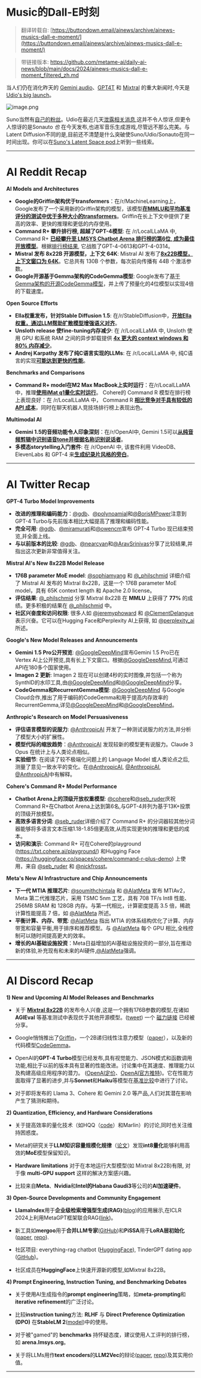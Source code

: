 Music的Dall-E时刻
================================

> 翻译转载自: [https://buttondown.email/ainews/archive/ainews-musics-dall-e-moment/](https://buttondown.email/ainews/archive/ainews-musics-dall-e-moment/) 

> 带链接版本: https://github.com/metame-ai/daily-ai-news/blob/main/docs/2024/ainews-musics-dall-e-moment_filtered_zh.md

当人们仍在消化昨天的 [Gemini audio](https://www.reddit.com/r/OpenAI/comments/1c0a0dv/geimini_15s_audio_capability_is_actually_scarily/?utm_source=ainews&utm_medium=email&utm_campaign=ainews-musics-dall-e-moment)、[GPT4T](https://twitter.com/miramurati/status/1777834552238723108?utm_source=ainews&utm_medium=email&utm_campaign=ainews-musics-dall-e-moment) 和 [Mixtral](https://twitter.com/_philschmid/status/1778051363554934874?utm_source=ainews&utm_medium=email&utm_campaign=ainews-musics-dall-e-moment) 的重大新闻时,今天是 [Udio's big launch](https://twitter.com/udiomusic/status/1778045325468426431?utm_source=ainews&utm_medium=email&utm_campaign=ainews-musics-dall-e-moment)。

![image.png](https://assets.buttondown.email/images/a8f8a3c9-d95a-4250-9f10-1f8ef80eaf7d.png?w=960&fit=max)

Suno当然有[自己的粉丝](https://twitter.com/tobi/status/1775684945257611286?utm_source=ainews&utm_medium=email&utm_campaign=ainews-musics-dall-e-moment)。Udio在最近几天[泄露相关消息](https://x.com/legit_rumors/status/1777059367788982389?utm_source=ainews&utm_medium=email&utm_campaign=ainews-musics-dall-e-moment),这并不令人惊讶,但更令人惊讶的是Sonauto _也_ 在今天发布,也进军音乐生成游戏,尽管远不那么完美。与Latent Diffusion不同的是,目前还不清楚是什么突破使Suno/Udio/Sonauto在同一时间出现。你可以在[Suno's Latent Space pod](https://www.latent.space/p/suno?utm_source=ainews&utm_medium=email&utm_campaign=ainews-musics-dall-e-moment)上听到一些线索。

* * *


AI Reddit Recap
===============


**AI Models and Architectures**

*   **Google的Griffin架构优于transformers**：在/r/MachineLearning上，Google发布了一个采用新的Griffin架构的模型，该模型[**在MMLU和平均基准评分的测试中优于多种大小的transformers**](https://i.redd.it/triygw613htc1.jpeg?utm_source=ainews&utm_medium=email&utm_campaign=ainews-musics-dall-e-moment)。Griffin在长上下文中提供了更高的效率、更快的推理和更低的内存使用。
*   **Command R+ 攀升排行榜, 超越了GPT-4模型**: 在 /r/LocalLLaMA 中, Command R+ [**已经攀升至 LMSYS Chatbot Arena 排行榜的第6位, 成为最佳开放模型**](https://www.reddit.com/r/LocalLLaMA/comments/1bzo2sh/latest_lmsys_chatbot_arena_result_command_r_has/?utm_source=ainews&utm_medium=email&utm_campaign=ainews-musics-dall-e-moment)。根据[排行榜结果](https://chat.lmsys.org/?leaderboard&utm_source=ainews&utm_medium=email&utm_campaign=ainews-musics-dall-e-moment), 它战胜了GPT-4-0613和GPT-4-0314。
*   **Mistral 发布 8x22B 开源模型，上下文 64K**: Mistral AI 发布了[**8x22B模型，上下文窗口为 64K**](https://x.com/mistralai/status/1777869263778291896?s=46&utm_source=ainews&utm_medium=email&utm_campaign=ainews-musics-dall-e-moment)。它总共有 130B 个参数，每次前向传播有 44B 个激活参数。
*   **Google开源基于Gemma架构的CodeGemma模型**: Google发布了[基于Gemma架构的开源CodeGemma模型](https://huggingface.co/blog/codegemma?utm_source=ainews&utm_medium=email&utm_campaign=ainews-musics-dall-e-moment)，并上传了预量化的4位模型以实现4倍的下载速度。

**Open Source Efforts**

*   **Ella权重发布，针对Stable Diffusion 1.5**: 在/r/StableDiffusion中，[**开放Ella权重，通过LLM帮助扩散模型增强语义对齐**](https://github.com/TencentQQGYLab/ELLA?utm_source=ainews&utm_medium=email&utm_campaign=ainews-musics-dall-e-moment)。
*   **Unsloth release 使fine-tuning内存减少**: 在 /r/LocalLLaMA 中, Unsloth 使用 GPU 和系统 RAM 之间的异步卸载提供 [**4x 更大的 context windows 和 80% 内存减少**](https://www.reddit.com/r/LocalLLaMA/comments/1bzywjg/80_memory_reduction_4x_larger_context_finetuning/?utm_source=ainews&utm_medium=email&utm_campaign=ainews-musics-dall-e-moment)。
*   **Andrej Karpathy 发布了纯C语言实现的LLMs**: 在 /r/LocalLLaMA 中, 纯C语言的实现[**可能达到更快的性能**](https://www.reddit.com/r/LocalLLaMA/comments/1bztawh/andrejs_llms_in_pure_c_potentially_making_things/?utm_source=ainews&utm_medium=email&utm_campaign=ainews-musics-dall-e-moment)。

**Benchmarks and Comparisons**

*   **Command R+ model在M2 Max MacBook上实时运行**：在/r/LocalLLaMA中，推理[**使用iMat q1量化实时运行**](https://v.redd.it/b5sn5at5mftc1?utm_source=ainews&utm_medium=email&utm_campaign=ainews-musics-dall-e-moment)。
Cohere的 Command R 模型在排行榜上表现良好：在 /r/LocalLLaMA 中， Command R [**相比竞争对手具有较低的 API 成本**](https://huggingface.co/spaces/lmsys/chatbot-arena-leaderboard?utm_source=ainews&utm_medium=email&utm_campaign=ainews-musics-dall-e-moment)，同时在聊天机器人竞技场排行榜上表现出色。

**Multimodal AI**

*   **Gemini 1.5的音频功能令人印象深刻**：在/r/OpenAI中, Gemini 1.5可以[**从纯音频剪辑中识别语音tone并根据名称识别说话者**](https://www.reddit.com/r/OpenAI/comments/1c0a0dv/geimini_15s_audio_capability_is_actually_scarily/?utm_source=ainews&utm_medium=email&utm_campaign=ainews-musics-dall-e-moment)。
*   **多模态storytelling入门套件**: 在 /r/OpenAI 中, 该套件利用 VideoDB、ElevenLabs 和 GPT-4 来[**生成纪录片风格的旁白**](https://www.reddit.com/r/OpenAI/comments/1bzncf2/starter_kit_for_storytelling_using_multimodal/?utm_source=ainews&utm_medium=email&utm_campaign=ainews-musics-dall-e-moment)。

* * *

AI Twitter Recap
================


**GPT-4 Turbo Model Improvements**

*   **改进的推理和编码能力**：[@gdb](https://twitter.com/gdb/status/1778071427809431789?utm_source=ainews&utm_medium=email&utm_campaign=ainews-musics-dall-e-moment)、[@polynoamial](https://twitter.com/polynoamial/status/1777809000345505801?utm_source=ainews&utm_medium=email&utm_campaign=ainews-musics-dall-e-moment)和[@BorisMPower](https://twitter.com/BorisMPower/status/1777867583947227582?utm_source=ainews&utm_medium=email&utm_campaign=ainews-musics-dall-e-moment)注意到GPT-4 Turbo与先前版本相比大幅提高了推理和编码性能。
*   **完全可用**: [@gdb](https://twitter.com/gdb/status/1777776125139194252?utm_source=ainews&utm_medium=email&utm_campaign=ainews-musics-dall-e-moment)、[@miramurati](https://twitter.com/miramurati/status/1777834552238723108?utm_source=ainews&utm_medium=email&utm_campaign=ainews-musics-dall-e-moment)和[@owencm](https://twitter.com/owencm/status/1777770827985150022?utm_source=ainews&utm_medium=email&utm_campaign=ainews-musics-dall-e-moment)宣布 GPT-4 Turbo 现已结束预览,并全面上线。
*   **与以前版本的比较**: [@gdb](https://twitter.com/gdb/status/1778126026532372486?utm_source=ainews&utm_medium=email&utm_campaign=ainews-musics-dall-e-moment)、[@nearcyan](https://twitter.com/nearcyan/status/1777893558072270889?utm_source=ainews&utm_medium=email&utm_campaign=ainews-musics-dall-e-moment)和[@AravSrinivas](https://twitter.com/AravSrinivas/status/1777837161040990356?utm_source=ainews&utm_medium=email&utm_campaign=ainews-musics-dall-e-moment)分享了比较结果,并指出这次更新非常值得关注。

**Mistral AI's New 8x22B Model Release**

*   **176B parameter MoE model**: [@sophiamyang](https://twitter.com/sophiamyang/status/1777945947764297845?utm_source=ainews&utm_medium=email&utm_campaign=ainews-musics-dall-e-moment) 和 [@\_philschmid](https://twitter.com/_philschmid/status/1778051363554934874?utm_source=ainews&utm_medium=email&utm_campaign=ainews-musics-dall-e-moment) 详细介绍了 Mistral AI 发布的 Mixtral 8x22B，这是一个 176B parameter MoE model，具有 65K context length 和 Apache 2.0 license。
*   **评估结果**: [@_philschmid](https://twitter.com/_philschmid/status/1778083833507659997?utm_source=ainews&utm_medium=email&utm_campaign=ainews-musics-dall-e-moment) 分享 Mixtral 8x22B 在 **MMLU** 上获得了 **77%** 的成绩。更多积极的结果在 [@_philschmid](https://twitter.com/_philschmid/status/1778089353849290843?utm_source=ainews&utm_medium=email&utm_campaign=ainews-musics-dall-e-moment) 中。
*   **社区兴奋度和访问权限**: 很多人如 [@jeremyphoward](https://twitter.com/jeremyphoward/status/1777904372091118026?utm_source=ainews&utm_medium=email&utm_campaign=ainews-musics-dall-e-moment) 和 [@ClementDelangue](https://twitter.com/ClementDelangue/status/1777903886075875762?utm_source=ainews&utm_medium=email&utm_campaign=ainews-musics-dall-e-moment) 表示兴奋。它可以在Hugging Face和Perplexity AI上获得, 如 [@perplexity_ai](https://twitter.com/perplexity_ai/status/1778117267005346286?utm_source=ainews&utm_medium=email&utm_campaign=ainews-musics-dall-e-moment) 所述。

**Google's New Model Releases and Announcements**

*   **Gemini 1.5 Pro公开预览**: [@GoogleDeepMind](https://twitter.com/GoogleDeepMind/status/1777738279137222894?utm_source=ainews&utm_medium=email&utm_campaign=ainews-musics-dall-e-moment)宣布Gemini 1.5 Pro已在Vertex AI上公开预览,具有长上下文窗口。根据[@GoogleDeepMind](https://twitter.com/GoogleDeepMind/status/1778063609479803321?utm_source=ainews&utm_medium=email&utm_campaign=ainews-musics-dall-e-moment),可通过API在180多个国家使用。
*   **Imagen 2 更新**: Imagen 2 现在可以创建4秒的实时图像,并包括一个称为SynthID的水印工具,由[@GoogleDeepMind](https://twitter.com/GoogleDeepMind/status/1777747320945234422?utm_source=ainews&utm_medium=email&utm_campaign=ainews-musics-dall-e-moment)和[@GoogleDeepMind](https://twitter.com/GoogleDeepMind/status/1777747324489306302?utm_source=ainews&utm_medium=email&utm_campaign=ainews-musics-dall-e-moment)分享。
*   **CodeGemma和RecurrentGemma模型**: [@GoogleDeepMind](https://twitter.com/GoogleDeepMind/status/1778078071188304106?utm_source=ainews&utm_medium=email&utm_campaign=ainews-musics-dall-e-moment) 与Google Cloud合作,推出了用于编码的CodeGemma和用于提高内存效率的RecurrentGemma,详见[@GoogleDeepMind](https://twitter.com/GoogleDeepMind/status/1778078073377706083?utm_source=ainews&utm_medium=email&utm_campaign=ainews-musics-dall-e-moment)和[@GoogleDeepMind](https://twitter.com/GoogleDeepMind/status/1778078075713982544?utm_source=ainews&utm_medium=email&utm_campaign=ainews-musics-dall-e-moment)。

**Anthropic's Research on Model Persuasiveness**

*   **评估语言模型的说服力**: [@AnthropicAI](https://twitter.com/AnthropicAI/status/1777728366101119101?utm_source=ainews&utm_medium=email&utm_campaign=ainews-musics-dall-e-moment) 开发了一种测试说服力的方法,并分析了模型大小的扩展性。
*   **模型代际的缩放趋势**：[@AnthropicAI](https://twitter.com/AnthropicAI/status/1777728370148577657?utm_source=ainews&utm_medium=email&utm_campaign=ainews-musics-dall-e-moment) 发现较新的模型更有说服力。Claude 3 Opus 在统计上与人类论点相似。
*   **实验细节**: 在阅读了较不极端化问题上的 Language Model 或人类论点之后, 测量了意见一致水平的变化。在[@AnthropicAI](https://twitter.com/AnthropicAI/status/1777728378675536357?utm_source=ainews&utm_medium=email&utm_campaign=ainews-musics-dall-e-moment), [@AnthropicAI](https://twitter.com/AnthropicAI/status/1777728376960106587?utm_source=ainews&utm_medium=email&utm_campaign=ainews-musics-dall-e-moment), [@AnthropicAI](https://twitter.com/AnthropicAI/status/1777728375198568611?utm_source=ainews&utm_medium=email&utm_campaign=ainews-musics-dall-e-moment)中有解释。

**Cohere's Command R+ Model Performance**

*   **Chatbot Arena上的顶级开放权重模型**: [@cohere](https://twitter.com/cohere/status/1778113095820526038?utm_source=ainews&utm_medium=email&utm_campaign=ainews-musics-dall-e-moment)和[@seb_ruder](https://twitter.com/seb_ruder/status/1777671882205962471?utm_source=ainews&utm_medium=email&utm_campaign=ainews-musics-dall-e-moment)庆祝Command R+在Chatbot Arena上达到第6名,与GPT-4并列为基于13K+投票的顶级开放模型。
*   **高效多语言分词**: [@seb\_ruder](https://twitter.com/seb_ruder/status/1778028863580188740?utm_source=ainews&utm_medium=email&utm_campaign=ainews-musics-dall-e-moment)详细介绍了 Command R+ 的分词器较其他分词器能够将多语言文本压缩1.18-1.85倍更高效,从而实现更快的推理和更低的成本。
*   **访问和演示**: Command R+ 可在Cohere的playground (https://txt.cohere.ai/playground/) 和Hugging Face (https://huggingface.co/spaces/cohere/command-r-plus-demo) 上使用，来自 [@seb_ruder](https://twitter.com/seb_ruder/status/1777671882205962471?utm_source=ainews&utm_medium=email&utm_campaign=ainews-musics-dall-e-moment) 和 [@nickfrosst](https://twitter.com/nickfrosst/status/1777724060257968505?utm_source=ainews&utm_medium=email&utm_campaign=ainews-musics-dall-e-moment)。

**Meta's New AI Infrastructure and Chip Announcements**

*   **下一代 MTIA 推理芯片**: [@soumithchintala](https://twitter.com/soumithchintala/status/1778087952964374854?utm_source=ainews&utm_medium=email&utm_campaign=ainews-musics-dall-e-moment) 和 [@AIatMeta](https://twitter.com/AIatMeta/status/1778083237480321502?utm_source=ainews&utm_medium=email&utm_campaign=ainews-musics-dall-e-moment) 宣布 MTIAv2，Meta 第二代推理芯片，采用 TSMC 5nm 工艺，具有 708 TF/s Int8 性能、256MB SRAM 和 128GB 内存。与第一代相比，计算密度提高 3.5 倍，稀疏计算性能提高 7 倍，如 [@AIatMeta](https://twitter.com/AIatMeta/status/1778083239845904809?utm_source=ainews&utm_medium=email&utm_campaign=ainews-musics-dall-e-moment) 所述。
*   **平衡计算、内存、带宽**: [@AIatMeta](https://twitter.com/AIatMeta/status/1778083239845904809?utm_source=ainews&utm_medium=email&utm_campaign=ainews-musics-dall-e-moment) 指出 MTIA 的体系结构优化了计算、内存带宽和容量平衡,用于排序和推荐模型。与 [@AIatMeta](https://twitter.com/AIatMeta/status/1778083241632604456?utm_source=ainews&utm_medium=email&utm_campaign=ainews-musics-dall-e-moment) 每个 GPU 相比,全栈控制可以随时间提高更大的效率。
*   **增长的AI基础设施投资**：Meta日益增加的AI基础设施投资的一部分,旨在推动新的体验,补充现有和未来的AI硬件,[@AIatMeta](https://twitter.com/AIatMeta/status/1778083243050275143?utm_source=ainews&utm_medium=email&utm_campaign=ainews-musics-dall-e-moment)强调。


* * *

AI Discord Recap
================


**1) New and Upcoming AI Model Releases and Benchmarks**

*  关于 **[Mixtral 8x22B](https://huggingface.co/v2ray/Mixtral-8x22B-v0.1?utm_source=ainews&utm_medium=email&utm_campaign=ainews-musics-dall-e-moment)** 的发布令人兴奋,这是一个拥有176B参数的模型,在诸如 **AGIEval** 等基准测试中表现优于其他开源模型。([tweet](https://x.com/jphme/status/1778030213881909451?utm_source=ainews&utm_medium=email&utm_campaign=ainews-musics-dall-e-moment)) 一个 [磁力链接](https://x.com/MistralAI/status/1777869263778291896?utm_source=ainews&utm_medium=email&utm_campaign=ainews-musics-dall-e-moment) 已经被分享。

*  Google悄悄推出了[Griffin](https://huggingface.co/google/recurrentgemma-2b?utm_source=ainews&utm_medium=email&utm_campaign=ainews-musics-dall-e-moment)，一个2B递归线性注意力模型（[paper](https://arxiv.org/abs/2402.19427?utm_source=ainews&utm_medium=email&utm_campaign=ainews-musics-dall-e-moment)），以及新的代码模型[CodeGemma](https://huggingface.co/spaces/ysharma/CodeGemma?utm_source=ainews&utm_medium=email&utm_campaign=ainews-musics-dall-e-moment)。

* OpenAI的**GPT-4 Turbo**模型已经发布,具有视觉能力、JSON模式和函数调用功能,相比于以前的版本具有显著的性能改进。讨论集中在其速度、推理能力以及构建高级应用程序的潜力。 ([OpenAI定价](https://openai.com/pricing?utm_source=ainews&utm_medium=email&utm_campaign=ainews-musics-dall-e-moment)、[OpenAI官方推特](https://twitter.com/OpenAIDevs/status/1777769463258988634?utm_source=ainews&utm_medium=email&utm_campaign=ainews-musics-dall-e-moment))。它在性能方面取得了显著的进步,并与**Sonnet**和**Haiku**等模型在[基准比较](https://colab.research.google.com/drive/1s7KvljSkXKRfinqG248QZIZvROf0pk4x?usp=sharing&utm_source=ainews&utm_medium=email&utm_campaign=ainews-musics-dall-e-moment)中进行了讨论。

*   对于即将发布的 Llama 3、Cohere 和 Gemini 2.0 等产品,人们对其潜在影响产生了猜测和期待。

**2) Quantization, Efficiency, and Hardware Considerations**

*   关于提高效率的量化技术（如HQQ（[code](https://github.com/mobiusml/hqq?utm_source=ainews&utm_medium=email&utm_campaign=ainews-musics-dall-e-moment)）和Marlin）的讨论,同时也关注维持困惑度。

*   Meta的研究关于**LLM知识容量规模化规律**（[论文](https://arxiv.org/abs/2404.05405?utm_source=ainews&utm_medium=email&utm_campaign=ainews-musics-dall-e-moment)）发现**int8量化**能够利用高效的**MoE**模型保留知识。

*   **Hardware limitations** 对于在本地运行大型模型(如 Mixtral 8x22B)有限, 对于像 **multi-GPU support** 这样的解决方案感兴趣。

*   比较来自**Meta**、**Nvidia**和**Intel的Habana Gaudi3**等公司的**AI加速硬件**。

**3) Open-Source Developments and Community Engagement**

*   **LlamaIndex**用于**企业级检索增强型生成(RAG)**([blog](https://t.co/ZkhvlI4nnx?utm_source=ainews&utm_medium=email&utm_campaign=ainews-musics-dall-e-moment))的应用展示,在ICLR 2024上利用MetaGPT框架联合RAG([link](https://t.co/sAF41j0uL4?utm_source=ainews&utm_medium=email&utm_campaign=ainews-musics-dall-e-moment))。

*   新工具如**mergoo**用于**合并LLM专家**([GitHub](https://github.com/Leeroo-AI/mergoo?utm_source=ainews&utm_medium=email&utm_campaign=ainews-musics-dall-e-moment))和**PiSSA**用于**LoRA层初始化**([paper](https://arxiv.org/abs/2404.02948?utm_source=ainews&utm_medium=email&utm_campaign=ainews-musics-dall-e-moment), [repo](https://github.com/GraphPKU/PiSSA?utm_source=ainews&utm_medium=email&utm_campaign=ainews-musics-dall-e-moment)).

*   社区项目: everything-rag chatbot ([HuggingFace](https://huggingface.co/spaces/as-cle-bert/everything-rag?utm_source=ainews&utm_medium=email&utm_campaign=ainews-musics-dall-e-moment)), TinderGPT dating app ([GitHub](https://github.com/GregorD1A1/TinderGPT?utm_source=ainews&utm_medium=email&utm_campaign=ainews-musics-dall-e-moment))。

*   社区成员在**HuggingFace**上快速开源新的模型,如Mixtral 8x22B。

**4) Prompt Engineering, Instruction Tuning, and Benchmarking Debates**

*   关于使用AI生成指令的**prompt engineering**策略，如**meta-prompting**和**iterative refinement**的广泛讨论。

* 比较**instruction tuning**方法: **RLHF** 与 **Direct Preference Optimization (DPO)** 在**StableLM 2**([model](https://huggingface.co/stabilityai/stablelm-2-12b-chat?utm_source=ainews&utm_medium=email&utm_campaign=ainews-musics-dall-e-moment))中的使用。

*   对于被"gamed"的 **benchmarks** 持怀疑态度，建议使用人工评判的排行榜，如 **arena.lmsys.org**。

*   关于将LLMs用作**text encoders**的**LLM2Vec**的辩论([paper](https://arxiv.org/abs/2404.05961?utm_source=ainews&utm_medium=email&utm_campaign=ainews-musics-dall-e-moment), [repo](https://github.com/McGill-NLP/llm2vec?utm_source=ainews&utm_medium=email&utm_campaign=ainews-musics-dall-e-moment))及其实用价值。

* * *

